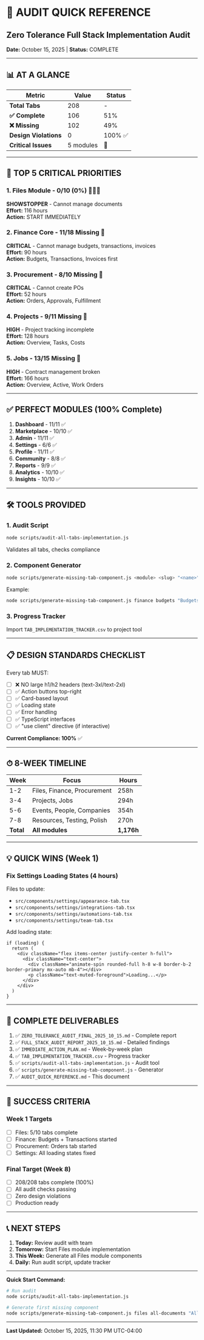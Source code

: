 # 🎯 AUDIT QUICK REFERENCE
## Zero Tolerance Full Stack Implementation Audit
**Date:** October 15, 2025 | **Status:** COMPLETE

---

## 📊 AT A GLANCE

| Metric | Value | Status |
|--------|-------|--------|
| **Total Tabs** | 208 | - |
| **✅ Complete** | 106 | 51% |
| **❌ Missing** | 102 | 49% |
| **Design Violations** | 0 | 100% ✅ |
| **Critical Issues** | 5 modules | 🔴 |

---

## 🚨 TOP 5 CRITICAL PRIORITIES

### 1. Files Module - 0/10 (0%) 🔴🔴🔴
**SHOWSTOPPER** - Cannot manage documents  
**Effort:** 116 hours  
**Action:** START IMMEDIATELY

### 2. Finance Core - 11/18 Missing 🔴
**CRITICAL** - Cannot manage budgets, transactions, invoices  
**Effort:** 90 hours  
**Action:** Budgets, Transactions, Invoices first

### 3. Procurement - 8/10 Missing 🔴
**CRITICAL** - Cannot create POs  
**Effort:** 52 hours  
**Action:** Orders, Approvals, Fulfillment

### 4. Projects - 9/11 Missing 🔴
**HIGH** - Project tracking incomplete  
**Effort:** 128 hours  
**Action:** Overview, Tasks, Costs

### 5. Jobs - 13/15 Missing 🔴
**HIGH** - Contract management broken  
**Effort:** 166 hours  
**Action:** Overview, Active, Work Orders

---

## ✅ PERFECT MODULES (100% Complete)

1. **Dashboard** - 11/11 ✅
2. **Marketplace** - 10/10 ✅
3. **Admin** - 11/11 ✅
4. **Settings** - 6/6 ✅
5. **Profile** - 11/11 ✅
6. **Community** - 8/8 ✅
7. **Reports** - 9/9 ✅
8. **Analytics** - 10/10 ✅
9. **Insights** - 10/10 ✅

---

## 🛠 TOOLS PROVIDED

### 1. Audit Script
```bash
node scripts/audit-all-tabs-implementation.js
```
Validates all tabs, checks compliance

### 2. Component Generator
```bash
node scripts/generate-missing-tab-component.js <module> <slug> "<name>"
```
Example:
```bash
node scripts/generate-missing-tab-component.js finance budgets "Budgets"
```

### 3. Progress Tracker
Import `TAB_IMPLEMENTATION_TRACKER.csv` to project tool

---

## 📋 DESIGN STANDARDS CHECKLIST

Every tab MUST:
- [ ] ❌ NO large h1/h2 headers (text-3xl/text-2xl)
- [ ] ✅ Action buttons top-right
- [ ] ✅ Card-based layout
- [ ] ✅ Loading state
- [ ] ✅ Error handling
- [ ] ✅ TypeScript interfaces
- [ ] ✅ "use client" directive (if interactive)

**Current Compliance: 100%** ✅

---

## ⏱ 8-WEEK TIMELINE

| Week | Focus | Hours |
|------|-------|-------|
| 1-2 | Files, Finance, Procurement | 258h |
| 3-4 | Projects, Jobs | 294h |
| 5-6 | Events, People, Companies | 354h |
| 7-8 | Resources, Testing, Polish | 270h |
| **Total** | **All modules** | **1,176h** |

---

## 💡 QUICK WINS (Week 1)

### Fix Settings Loading States (4 hours)
Files to update:
- `src/components/settings/appearance-tab.tsx`
- `src/components/settings/integrations-tab.tsx`
- `src/components/settings/automations-tab.tsx`
- `src/components/settings/team-tab.tsx`

Add loading state:
```tsx
if (loading) {
  return (
    <div className="flex items-center justify-center h-full">
      <div className="text-center">
        <div className="animate-spin rounded-full h-8 w-8 border-b-2 border-primary mx-auto mb-4"></div>
        <p className="text-muted-foreground">Loading...</p>
      </div>
    </div>
  )
}
```

---

## 📁 COMPLETE DELIVERABLES

1. ✅ `ZERO_TOLERANCE_AUDIT_FINAL_2025_10_15.md` - Complete report
2. ✅ `FULL_STACK_AUDIT_REPORT_2025_10_15.md` - Detailed findings
3. ✅ `IMMEDIATE_ACTION_PLAN.md` - Week-by-week plan
4. ✅ `TAB_IMPLEMENTATION_TRACKER.csv` - Progress tracker
5. ✅ `scripts/audit-all-tabs-implementation.js` - Audit tool
6. ✅ `scripts/generate-missing-tab-component.js` - Generator
7. ✅ `AUDIT_QUICK_REFERENCE.md` - This document

---

## 🎯 SUCCESS CRITERIA

### Week 1 Targets
- [ ] Files: 5/10 tabs complete
- [ ] Finance: Budgets + Transactions started
- [ ] Procurement: Orders tab started
- [ ] Settings: All loading states fixed

### Final Target (Week 8)
- [ ] 208/208 tabs complete (100%)
- [ ] All audit checks passing
- [ ] Zero design violations
- [ ] Production ready

---

## 📞 NEXT STEPS

1. **Today:** Review audit with team
2. **Tomorrow:** Start Files module implementation
3. **This Week:** Generate all Files module components
4. **Daily:** Run audit script, update tracker

---

**Quick Start Command:**
```bash
# Run audit
node scripts/audit-all-tabs-implementation.js

# Generate first missing component
node scripts/generate-missing-tab-component.js files all-documents "All Documents"
```

---

**Last Updated:** October 15, 2025, 11:30 PM UTC-04:00
